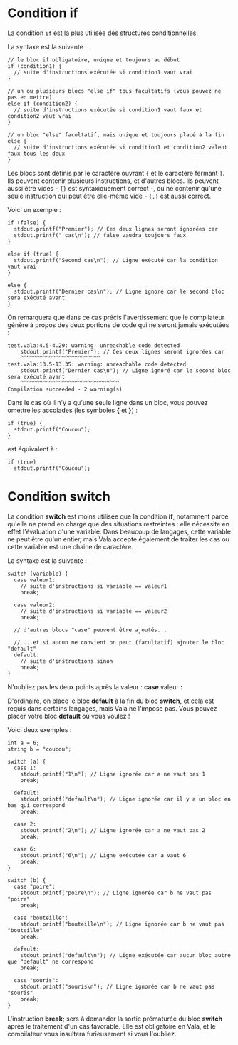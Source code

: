 # Condition if

La condition `if` est la plus utilisée des structures conditionnelles.

La syntaxe est la suivante :
```vala
// le bloc if obligatoire, unique et toujours au début
if (condition1) {
  // suite d'instructions exécutée si condition1 vaut vrai
}

// un ou plusieurs blocs "else if" tous facultatifs (vous pouvez ne pas en mettre)
else if (condition2) {
  // suite d'instructions exécutée si condition1 vaut faux et condition2 vaut vrai
}

// un bloc "else" facultatif, mais unique et toujours placé à la fin
else {
  // suite d'instructions exécutée si condition1 et condition2 valent faux tous les deux
}
```

Les blocs sont définis par le caractère ouvrant `{` et le caractère fermant `}`. Ils peuvent contenir plusieurs instructions, et d'autres blocs. Ils peuvent aussi être vides - `{}` est syntaxiquement correct -, ou ne contenir qu'une seule instruction qui peut être elle-même vide - `{;}` est aussi correct.

Voici un exemple :
```
if (false) {
  stdout.printf("Premier"); // Ces deux lignes seront ignorées car
  stdout.printf(" cas\n"); // false vaudra toujours faux
}

else if (true) {
  stdout.printf("Second cas\n"); // Ligne exécuté car la condition vaut vrai
}

else {
  stdout.printf("Dernier cas\n"); // Ligne ignoré car le second bloc sera exécuté avant
}
```

On remarquera que dans ce cas précis l'avertissement que le compilateur génère à propos des deux portions de code qui ne seront jamais exécutées :
```
test.vala:4.5-4.29: warning: unreachable code detected
    stdout.printf("Premier"); // Ces deux lignes seront ignorées car
    ^^^^^^^^^^^^^^^^^^^^^^^^^
test.vala:13.5-13.35: warning: unreachable code detected
    stdout.printf("Dernier cas\n"); // Ligne ignoré car le second bloc sera exécuté avant
    ^^^^^^^^^^^^^^^^^^^^^^^^^^^^^^^
Compilation succeeded - 2 warning(s)
```

Dans le cas où il n'y a qu'une seule ligne dans un bloc, vous pouvez omettre les accolades (les symboles **{** et **}**) :
```
if (true) {
  stdout.printf("Coucou");
}
```
est équivalent à :
```
if (true)
  stdout.printf("Coucou");
```

# Condition switch

La condition **switch** est moins utilisée que la condition **if**, notamment parce qu'elle ne prend en charge que des situations restreintes : elle nécessite en effet l'évaluation d'une variable. Dans beaucoup de langages, cette variable ne peut être qu'un entier, mais Vala accepte également de traiter les cas ou cette variable est une chaine de caractère.

La syntaxe est la suivante :
```
switch (variable) {
  case valeur1:
    // suite d'instructions si variable == valeur1
    break;

  case valeur2:
    // suite d'instructions si variable == valeur2
    break;

  // d'autres blocs "case" peuvent être ajoutés...

  // ...et si aucun ne convient on peut (facultatif) ajouter le bloc "default"
  default:
    // suite d'instructions sinon
    break;
}
```
N'oubliez pas les deux points après la valeur : **case** valeur **:**

D'ordinaire, on place le bloc **default** à la fin du bloc **switch**, et cela est requis dans certains langages, mais Vala ne l'impose pas. Vous pouvez placer votre bloc **default** où vous voulez !

Voici deux exemples :
```
int a = 6;
string b = "coucou";

switch (a) {
  case 1:
    stdout.printf("1\n"); // Ligne ignorée car a ne vaut pas 1
    break;

  default:
    stdout.printf("default\n"); // Ligne ignorée car il y a un bloc en bas qui correspond
    break;

  case 2:
    stdout.printf("2\n"); // Ligne ignorée car a ne vaut pas 2
    break;

  case 6:
    stdout.printf("6\n"); // Ligne exécutée car a vaut 6
    break;
}

switch (b) {
  case "poire":
    stdout.printf("poire\n"); // Ligne ignorée car b ne vaut pas "poire"
    break;

  case "bouteille":
    stdout.printf("bouteille\n"); // Ligne ignorée car b ne vaut pas "bouteille"
    break;

  default:
    stdout.printf("default\n"); // Ligne exécutée car aucun bloc autre que "default" ne correspond
    break;

  case "souris":
    stdout.printf("souris\n"); // Ligne ignorée car b ne vaut pas "souris"
    break;
}
```
L'instruction **break;** sers à demander la sortie prématurée du bloc **switch** après le traitement d'un cas favorable. Elle est obligatoire en Vala, et le compilateur vous insultera furieusement si vous l'oubliez.
